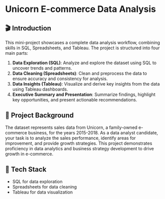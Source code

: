 # Unicorn E-commerce Data Analysis

## 🎬 Introduction
This mini-project showcases a complete data analysis workflow, combining skills in SQL, Spreadsheets, and Tableau. The project is structured into four main parts:

1. **Data Exploration (SQL)**: Analyze and explore the dataset using SQL to uncover trends and patterns.
2. **Data Cleaning (Spreadsheets)**: Clean and preprocess the data to ensure accuracy and consistency for analysis.
3. **Data Insights (Tableau)**: Visualize and derive key insights from the data using Tableau dashboards.
4. **Executive Summary and Presentation**: Summarize findings, highlight key opportunities, and present actionable recommendations.

## 🦄 Project Background
The dataset represents sales data from Unicorn, a family-owned e-commerce business, for the years 2015-2018. As a data analyst candidate, your task is to analyze the sales performance, identify areas for improvement, and provide growth strategies. This project demonstrates proficiency in data analytics and business strategy development to drive growth in e-commerce.

## 🚀 Tech Stack
- SQL for data exploration
- Spreadsheets for data cleaning
- Tableau for data visualization
